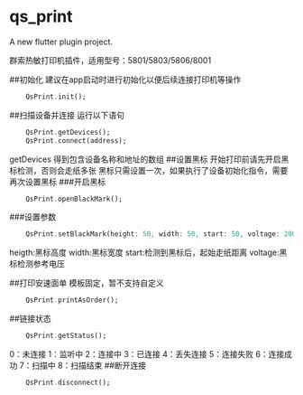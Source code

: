 # qs_print

A new flutter plugin project.

群索热敏打印机插件，适用型号：5801/5803/5806/8001

##初始化
建议在app启动时进行初始化以便后续连接打印机等操作
```dart
    QsPrint.init();
```
##扫描设备并连接
运行以下语句
```dart
    QsPrint.getDevices();
    QsPrint.connect(address);
```
getDevices 得到包含设备名称和地址的数组
##设置黑标
开始打印前请先开启黑标检测，否则会走纸多张
黑标只需设置一次，如果执行了设备初始化指令，需要再次设置黑标
###开启黑标
```dart
    QsPrint.openBlackMark();
```
###设置参数
```dart
    QsPrint.setBlackMark(height: 50, width: 50, start: 50, voltage: 2000)
```
heigth:黑标高度
width:黑标宽度
start:检测到黑标后，起始走纸距离
voltage:黑标检测参考电压

##打印安速面单
模板固定，暂不支持自定义
```dart
    QsPrint.printAsOrder();
```
##链接状态
```dart
    QsPrint.getStatus();
```
0：未连接
1：监听中
2：连接中
3：已连接
4：丢失连接
5：连接失败
6：连接成功
7：扫描中
8：扫描结束
##断开连接
```dart
    QsPrint.disconnect();
```
